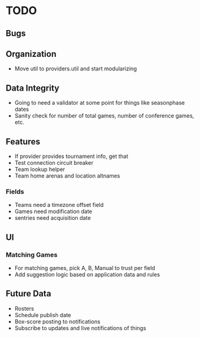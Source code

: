 TODO
====

## Bugs

## Organization
* Move util to providers.util and start modularizing

## Data Integrity
* Going to need a validator at some point for things like seasonphase dates
* Sanity check for number of total games, number of conference games, etc.

## Features
* If provider provides tournament info, get that
* Test connection circuit breaker
* Team lookup helper
* Team home arenas and location altnames

### Fields
* Teams need a timezone offset field
* Games need modification date
* sentries need acquisition date

## UI
### Matching Games
* For matching games, pick A, B, Manual to trust per field
* Add suggestion logic based on application data and rules

## Future Data
* Rosters
* Schedule publish date
* Box-score posting to notifications
* Subscribe to updates and live notifications of things
